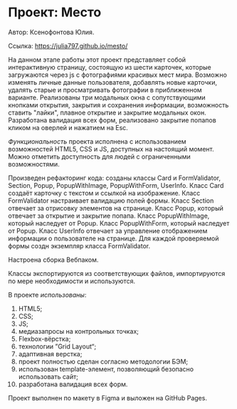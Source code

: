 # Проект: Место

Автор: Ксенофонтова Юлия.

Ссылка: https://julia797.github.io/mesto/

На данном этапе работы этот проект представляет собой интерактивную страницу, состоящую из шести карточек, которые загружаются через js с фотографиями красивых мест мира. Возможно изменять личные данные пользователя, добавлять новые карточки, удалять старые и просматривать фотографии в приближенном варианте. Реализованы три модальных окна с сопутствующими кнопками открытия, закрытия и сохранения информации, возможность ставить "лайки", плавное открытие и закрытие модальных окон. Разработана валидация всех форм, реализовано закрытие попапов кликом на оверлей и нажатием на Esc.

*Функциональность* проекта исполнена с использованием возможностей HTML5, CSS и JS, доступных на настоящий момент. Можно отметить доступность для людей с ограниченными возможностями.

 Произведен рефакторинг кода: созданы классы Card и FormValidator, Section, Popup, PopupWithImage, PopupWithForm, UserInfo.
  Класс Card создаёт карточку с текстом и ссылкой на изображение.
  Класс FormValidator настраивает валидацию полей формы.
  Класс Section отвечает за отрисовку элементов на странице.
  Класс Popup, который отвечает за открытие и закрытие попапа.
  Класс PopupWithImage, который наследует от Popup.
  Класс PopupWithForm, который наследует от Popup.
  Класс UserInfo отвечает за управление отображением информации о пользователе на странице.
Для каждой проверяемой формы создн экземпляр класса FormValidator.

Настроена сборка Вебпаком.

  Классы экспортируются из соответствующих файлов, импортируются по мере необходимости и используются.

В проекте *использованы*:

1. HTML5;
2. CSS;
3. JS;
4. медиазапросы на контрольных точках;
5. Flexbox-вёрстка;
6. технологии ”Grid Layout“;
7. адаптивная верстка;
8. проект полностью сделан согласно методологии БЭМ;
9. использован template-элемент, позволяющий безопасно использовать сайт;
10. разработана валидация всех форм.

 Проект выполнен по макету в Figma и выложен на GitHub Pages.






